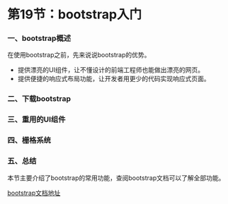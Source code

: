 # 第19节：bootstrap入门

### 一、bootstrap概述

在使用bootstrap之前，先来说说bootstrap的优势。

* 提供漂亮的UI组件，让不懂设计的前端工程师也能做出漂亮的网页。
* 提供便捷的响应式布局功能，让开发者用更少的代码实现响应式页面。

### 二、下载bootstrap

### 三、重用的UI组件

### 四、栅格系统

### 五、总结

本节主要介绍了bootstrap的常用功能，查阅bootstrap文档可以了解全部功能。

[bootstrap文档地址](https://v3.bootcss.com/)

